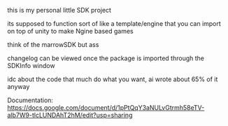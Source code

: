 this is my personal little SDK project

its supposed to function sort of like a template/engine that you can import on top of unity to make Ngine based games

think of the marrowSDK but ass

changelog can be viewed once the package is imported through the SDKInfo window

idc about the code that much do what you want, ai wrote about 65% of it anyway

Documentation: https://docs.google.com/document/d/1pPtQqY3aNULvGtrmh58eTV-alb7W9-tlcLUNDAhT2hM/edit?usp=sharing
